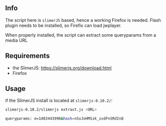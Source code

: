 ## Info

The script here is `slimerJS` based, hence a working Firefox is needed.
Flash plugin needs to be installed, so Firefix can load jwplayer.

When properly installed, the script can extract some queryparams from a media URL

## Requirements

 - the SlimerJS: https://slimerjs.org/download.html
 - Firefox

## Usage

if the SlimerJS install is located at `slimerjs-0.10.2/`:

```sh
slimerjs-0.10.2/slimerjs extraxt.js <URL>

queryparams: e=1483443996&hash=nSxJoHM1sk_zxdFnSRdInQ

```
